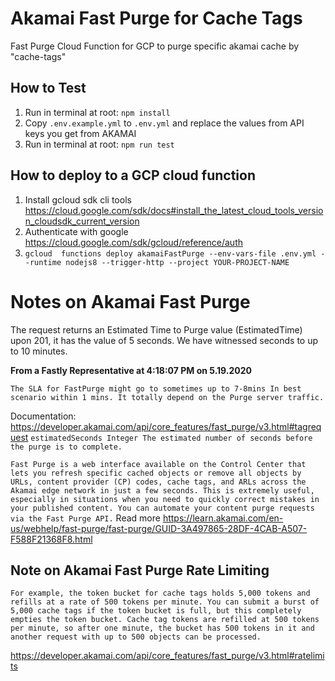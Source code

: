 # Akamai Fast Purge for Cache Tags

Fast Purge Cloud Function for GCP to purge specific akamai cache by "cache-tags"

## How to Test

1. Run in terminal at root: `npm install`
2. Copy `.env.example.yml` to `.env.yml` and replace the values from API keys you get from AKAMAI
3. Run in terminal at root: `npm run test` 

## How to deploy to a GCP cloud function

1. Install gcloud sdk cli tools https://cloud.google.com/sdk/docs#install_the_latest_cloud_tools_version_cloudsdk_current_version
2. Authenticate with google https://cloud.google.com/sdk/gcloud/reference/auth
3. `gcloud  functions deploy akamaiFastPurge --env-vars-file .env.yml --runtime nodejs8 --trigger-http --project YOUR-PROJECT-NAME`

# Notes on Akamai Fast Purge 

The request returns an Estimated Time to Purge value (EstimatedTime) upon 201, it has the value of 5 seconds. We have witnessed seconds to up to 10 minutes.

**From a Fastly Representative at 4:18:07 PM on 5.19.2020**

```The SLA for FastPurge might go to sometimes up to 7-8mins In best scenario within 1 mins. It totally depend on the Purge server traffic.```

Documentation: https://developer.akamai.com/api/core_features/fast_purge/v3.html#tagrequest
```estimatedSeconds	Integer	The estimated number of seconds before the purge is to complete.```


```Fast Purge is a web interface available on the Control Center that lets you refresh specific cached objects or remove all objects by URLs, content provider (CP) codes, cache tags, and ARLs across the Akamai edge network in just a few seconds. This is extremely useful, especially in situations when you need to quickly correct mistakes in your published content. You can automate your content purge requests via the Fast Purge API.``` 
Read more https://learn.akamai.com/en-us/webhelp/fast-purge/fast-purge/GUID-3A497865-28DF-4CAB-A507-F588F21368F8.html

## Note on Akamai Fast Purge Rate Limiting

```For example, the token bucket for cache tags holds 5,000 tokens and refills at a rate of 500 tokens per minute. You can submit a burst of 5,000 cache tags if the token bucket is full, but this completely empties the token bucket. Cache tag tokens are refilled at 500 tokens per minute, so after one minute, the bucket has 500 tokens in it and another request with up to 500 objects can be processed.```

https://developer.akamai.com/api/core_features/fast_purge/v3.html#ratelimits